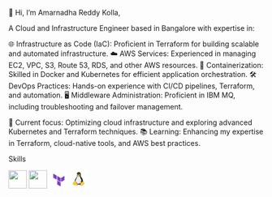 👋 Hi, I’m Amarnadha Reddy Kolla, 

A Cloud and Infrastructure Engineer based in Bangalore with expertise in:

🌐 Infrastructure as Code (IaC): Proficient in Terraform for building scalable and automated infrastructure.
☁️ AWS Services: Experienced in managing EC2, VPC, S3, Route 53, RDS, and other AWS resources.
🐳 Containerization: Skilled in Docker and Kubernetes for efficient application orchestration.
🛠️ DevOps Practices: Hands-on experience with CI/CD pipelines, Terraform, and automation.
🖥️ Middleware Administration: Proficient in IBM MQ, including troubleshooting and failover management.

🔭 Current focus: Optimizing cloud infrastructure and exploring advanced Kubernetes and Terraform techniques.
📚 Learning: Enhancing my expertise in Terraform, cloud-native tools, and AWS best practices.

Skills

[<img src="https://raw.githubusercontent.com/danielcranney/readme-generator/main/public/icons/skills/git-colored.svg" width="36" height="36" >](https://git-scm.com/) [<img src="https://raw.githubusercontent.com/danielcranney/readme-generator/main/public/icons/skills/docker-colored.svg" width="36" height="36" >](https://www.docker.com/) [<img src="https://raw.githubusercontent.com/edent/SuperTinyIcons/refs/heads/master/images/svg/terraform.svg" width="36" height="36" >](https://www.terraform.io/) [<img src="https://raw.githubusercontent.com/edent/SuperTinyIcons/refs/heads/master/images/svg/linux.svg" width="36" height="36" >](https://www.linux.org//)


